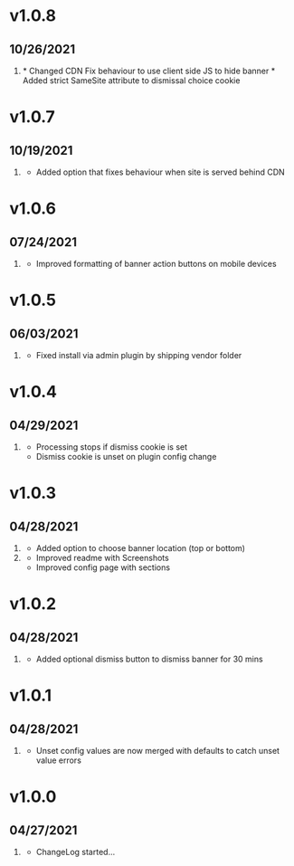# v1.0.8
## 10/26/2021

1. [](#improved)
		* Changed CDN Fix behaviour to use client side JS to hide banner
		* Added strict SameSite attribute to dismissal choice cookie 

# v1.0.7
## 10/19/2021

1. [](#improved)
    * Added option that fixes behaviour when site is served behind CDN

# v1.0.6
## 07/24/2021

1. [](#improved)
    * Improved formatting of banner action buttons on mobile devices

# v1.0.5
## 06/03/2021

1. [](#fixed)
    * Fixed install via admin plugin by shipping vendor folder

# v1.0.4
## 04/29/2021

1. [](#improved)
    * Processing stops if dismiss cookie is set
    * Dismiss cookie is unset on plugin config change

# v1.0.3
## 04/28/2021

1. [](#new)
    * Added option to choose banner location (top or bottom)
2. [](#improved)
    * Improved readme with Screenshots
    * Improved config page with sections

# v1.0.2
## 04/28/2021

1. [](#new)
    * Added optional dismiss button to dismiss banner for 30 mins

# v1.0.1
## 04/28/2021

1. [](#improved)
    * Unset config values are now merged with defaults to catch unset value errors

# v1.0.0
##  04/27/2021

1. [](#new)
    * ChangeLog started...
